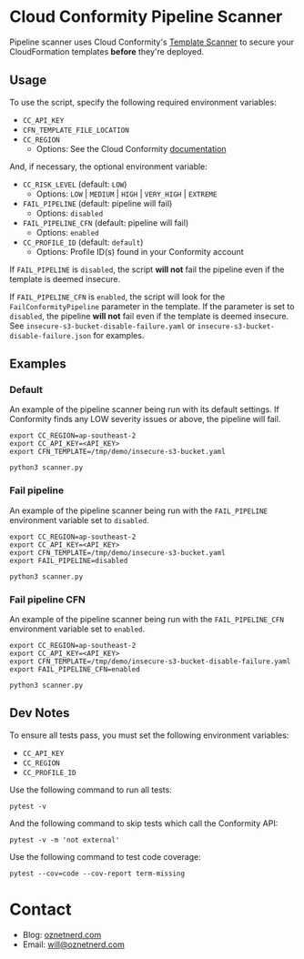 # Cloud Conformity Pipeline Scanner

Pipeline scanner uses Cloud Conformity's [Template Scanner](https://www.cloudconformity.com/solutions/aws/cloudformation-template-scanner.html) to secure your CloudFormation templates **before** they're deployed.

## Usage

To use the script, specify the following required environment variables:
  * `CC_API_KEY`
  * `CFN_TEMPLATE_FILE_LOCATION`
  * `CC_REGION`
    * Options: See the Cloud Conformity [documentation](https://github.com/cloudconformity/documentation-api#endpoints)

And, if necessary, the optional environment variable:
  * `CC_RISK_LEVEL` (default: `LOW`)
    * Options: `LOW` | `MEDIUM` | `HIGH` | `VERY_HIGH` | `EXTREME`
  * `FAIL_PIPELINE` (default: pipeline will fail)
    * Options: `disabled`
  * `FAIL_PIPELINE_CFN` (default: pipeline will fail)
    * Options: `enabled`
  * `CC_PROFILE_ID` (default: `default`)
    * Options: Profile ID(s) found in your Conformity account     

If `FAIL_PIPELINE` is `disabled`, the script **will not** fail the pipeline even if the template is deemed insecure. 

If `FAIL_PIPELINE_CFN` is `enabled`, the script will look for the `FailConformityPipeline` parameter in the template. If the parameter is set to `disabled`, the pipeline **will not** fail even if the template is deemed insecure. See `insecure-s3-bucket-disable-failure.yaml` or `insecure-s3-bucket-disable-failure.json` for examples.

## Examples
### Default

An example of the pipeline scanner being run with its default settings. If Conformity finds any LOW severity issues or above, the pipeline will fail. 

```
export CC_REGION=ap-southeast-2
export CC_API_KEY=<API_KEY>
export CFN_TEMPLATE=/tmp/demo/insecure-s3-bucket.yaml

python3 scanner.py
```

### Fail pipeline

An example of the pipeline scanner being run with the `FAIL_PIPELINE` environment variable set to `disabled`.

```
export CC_REGION=ap-southeast-2
export CC_API_KEY=<API_KEY>
export CFN_TEMPLATE=/tmp/demo/insecure-s3-bucket.yaml
export FAIL_PIPELINE=disabled

python3 scanner.py
```

### Fail pipeline CFN

An example of the pipeline scanner being run with the `FAIL_PIPELINE_CFN` environment variable set to `enabled`. 

```
export CC_REGION=ap-southeast-2
export CC_API_KEY=<API_KEY>
export CFN_TEMPLATE=/tmp/demo/insecure-s3-bucket-disable-failure.yaml
export FAIL_PIPELINE_CFN=enabled

python3 scanner.py
```

## Dev Notes

To ensure all tests pass, you must set the following environment variables:
 
 * `CC_API_KEY`
 * `CC_REGION`
 * `CC_PROFILE_ID`

Use the following command to run all tests:

```
pytest -v
```

And the following command to skip tests which call the Conformity API:

```
pytest -v -m 'not external' 
```

Use the following command to test code coverage:

```
pytest --cov=code --cov-report term-missing
```

# Contact

* Blog: [oznetnerd.com](https://oznetnerd.com)
* Email: will@oznetnerd.com